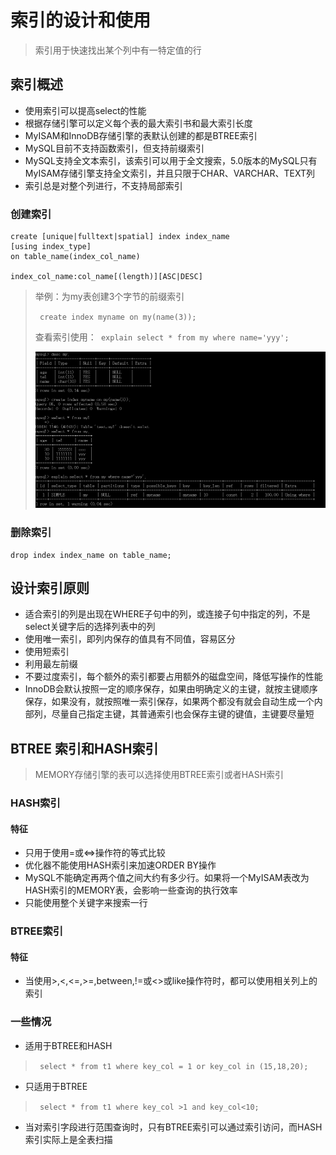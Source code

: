 # 索引的设计和使用

> 索引用于快速找出某个列中有一特定值的行

## 索引概述

- 使用索引可以提高select的性能
- 根据存储引擎可以定义每个表的最大索引书和最大索引长度
- MyISAM和InnoDB存储引擎的表默认创建的都是BTREE索引
- MySQL目前不支持函数索引，但支持前缀索引
- MySQL支持全文本索引，该索引可以用于全文搜索，5.0版本的MySQL只有MyISAM存储引擎支持全文索引，并且只限于CHAR、VARCHAR、TEXT列
- 索引总是对整个列进行，不支持局部索引

### 创建索引

``` mysql
create [unique|fulltext|spatial] index index_name
[using index_type]
on table_name(index_col_name)

index_col_name:col_name[(length)][ASC|DESC]
```

> 举例：为my表创建3个字节的前缀索引
>
> ` create index myname on my(name(3));`
>
> 查看索引使用：` explain select * from my where name='yyy';`
>
> ![](./picture/1.png)

### 删除索引

``` mysql
drop index index_name on table_name;
```

## 设计索引原则

- 适合索引的列是出现在WHERE子句中的列，或连接子句中指定的列，不是select关键字后的选择列表中的列
- 使用唯一索引，即列内保存的值具有不同值，容易区分
- 使用短索引
- 利用最左前缀
- 不要过度索引，每个额外的索引都要占用额外的磁盘空间，降低写操作的性能
- InnoDB会默认按照一定的顺序保存，如果由明确定义的主键，就按主键顺序保存，如果没有，就按照唯一索引保存，如果两个都没有就会自动生成一个内部列，尽量自己指定主键，其普通索引也会保存主键的键值，主键要尽量短

## BTREE 索引和HASH索引

> MEMORY存储引擎的表可以选择使用BTREE索引或者HASH索引

### HASH索引

#### 特征

- 只用于使用=或<=>操作符的等式比较
- 优化器不能使用HASH索引来加速ORDER BY操作
- MySQL不能确定再两个值之间大约有多少行。如果将一个MyISAM表改为HASH索引的MEMORY表，会影响一些查询的执行效率
- 只能使用整个关键字来搜索一行

### BTREE索引

#### 特征

- 当使用>,<,<=,>=,between,!=或<>或like操作符时，都可以使用相关列上的索引

### 一些情况

- 适用于BTREE和HASH

> ` select * from t1 where key_col = 1 or key_col in (15,18,20);`

- 只适用于BTREE

> ` select * from t1 where key_col >1 and key_col<10;`

- 当对索引字段进行范围查询时，只有BTREE索引可以通过索引访问，而HASH索引实际上是全表扫描